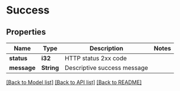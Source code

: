 # Success

## Properties

Name | Type | Description | Notes
------------ | ------------- | ------------- | -------------
**status** | **i32** | HTTP status 2xx code | 
**message** | **String** | Descriptive success message | 

[[Back to Model list]](../README.md#documentation-for-models) [[Back to API list]](../README.md#documentation-for-api-endpoints) [[Back to README]](../README.md)


